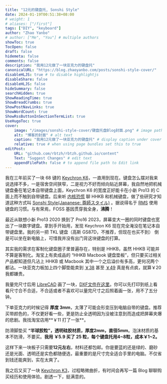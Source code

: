 ```yaml
---
title: "12元的键盘托, Sonshi Style"
date: 2024-01-19T00:51:38+08:00
# weight: 1
# aliases: ["/first"]
tags: ["DIY", "keyboard"]
author: "Zhao Yanbo"
# author: ["Me", "You"] # multiple authors
showToc: true
TocOpen: false
draft: false
hidemeta: false
comments: false
description: "我用12元做了一块亚克力的键盘托"
canonicalURL: "https://blog.zhaoyanbo.com/posts/sonshi-style-cover/"
disableHLJS: true # to disable highlightjs
disableShare: false
disableHLJS: false
hideSummary: false
searchHidden: true
ShowReadingTime: true
ShowBreadCrumbs: true
ShowPostNavLinks: true
ShowWordCount: true
ShowRssButtonInSectionTermList: true
UseHugoToc: true
cover:
    image: "/images/sonshi-style-cover/键盘托盘Blog封面.png" # image path/url
    alt: "博客的封面" # alt text
    caption: "我用12元做了一块亚克力的键盘托" # display caption under cover
    relative: true # when using page bundles set this to true
editPost:
    URL: "github.com/rbtzh/rbtzh.github.io/content"
    Text: "Suggest Changes" # edit text
    appendFilePath: false # to append file path to Edit link
---
```


我在三年前买了一块 68 键的 [Keychron K6](https://www.keychron.com/products/keychron-k6-wireless-mechanical-keyboard)，一直用到现在。键盘怎么摆对我来说选择不多，一是宿舍空间狭窄，二是视力不好而倾向贴近屏幕，我自然地把机械键盘叠在笔记本自带键盘上面，Keychron K6 的宽度正好能卡在小新 Pro13 的 C 面上而不触到自带键盘。后来听 [内核恐慌](https://pan.icu/) 聊 HHKB 和机械键盘，做了些研究才知道这种方式叫 [Sonshi Style(Japanese: 尊師スタイル)](https://medium.com/lim-less-is-more/sonshi-style-a-style-of-putting-keyboard-on-laptop-67f0a825a53c) 。据说得名于 [RMS](https://en.wikipedia.org/wiki/Richard_Stallman) 使用键盘的习惯。与有荣焉，FOSS 基因贯穿我全身，**沸腾**！

最近从联想小新 Pro13 2020 换到了 Pro16 2023，屏幕变大一圈的同时键盘也宽出了一块数字键盘。拿到手开始用，发现 Keychron K6 现在完全淹没在笔记本自带键盘里。我的另一把 TKL 键盘（高斯 GS87D，不推荐，但现在也买不到） 倒是可以坐在新电脑上，可惜我并没有出门背这块键盘的打算。

其实我的需求在客制化键盘圈子里普遍存在，特别是 HHKB，虽然 HHKB 可能并不算是客制化。淘宝上有卖成品的 “HHKB Macbook 键盘垫板”，但只要买过相关产品都知道但凡沾上 HHKB 或 Macbook 其中一个之后溢价有多高，更何况两个都沾。一块亚克力板加上四个脚垫能卖到 [￥38](https://item.taobao.com/item.htm?abbucket=19&id=679584912840) 甚至 [￥49](https://item.taobao.com/item.htm?abbucket=19&id=564361889472) 真是有点疯，就算￥20 我都嫌贵。

我量完尺寸后用 [LibreCAD](https://librecad.org/) 画了一块，[DXF文件在这里](/blob/sonshi-style-cover/keyboard_panel.dxf)。你可以先打印到纸上看看尺寸合不合适，不合适或者不喜欢可以量完尺寸之后照着画一张，用不了五分钟。

下单亚克力的时候记得 **厚度 3mm**，太薄了可能会形变压到电脑自带的键盘。推荐买带颜色的，不仅更好看一些，更是防止全透明因为没被注意到而造成把屏幕夹爆的悲剧。我找淘宝店用**￥11 打了一张**。

防滑脚垫买 **“半球胶粒”，透明硅胶材质，厚度2mm，直径5mm**。泡沫材质的基本不防滑，不要买。**我用 ￥5.9 买了 25 粒，每个键盘托用4~8粒，成本￥1~2。**

这样下来一块板子只需要**12元左右**，材料还都包邮。你是要蓝的还是绿的、磨砂还是光面、透明还是实色都随便选，最重要的是尺寸完全适合手里的电脑。不仅省到钱还能爽到，实在太爽了。

我之后又买了一块 [Keychron K3](https://www.keychron.com/products/keychron-k3-wireless-mechanical-keyboard?variant=32220198600793)，过程略微曲折，有时间会再写一篇 Blog 聊聊购买经历和使用体验。剧透一下，挺满意的。
